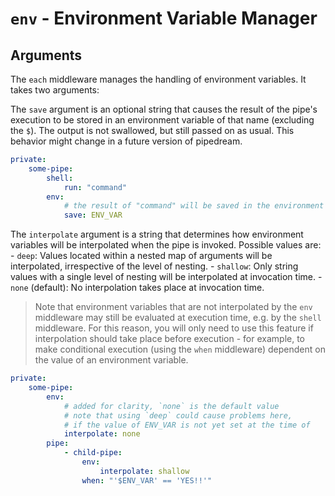 # `env` - Environment Variable Manager

## Arguments

The `each` middleware manages the handling of environment variables. It takes two arguments:

The `save` argument is an optional string that causes the result of the pipe's execution to be stored in an environment variable of that name (excluding the `$`). The output is not swallowed, but still passed on as usual. This behavior might change in a future version of pipedream.

```yaml
private:
    some-pipe:
        shell:
            run: "command"
        env:
            # the result of "command" will be saved in the environment as $ENV_VAR
            save: ENV_VAR
```

The `interpolate` argument is a string that determines how environment variables will be interpolated when the pipe is invoked. Possible values are:
    - `deep`:
        Values located within a nested map of arguments will be interpolated, irrespective of the level of nesting.
    - `shallow`:
        Only string values with a single level of nesting will be interpolated at invocation time.
    - `none` (default):
        No interpolation takes place at invocation time.

> Note that environment variables that are not interpolated by the `env` middleware may still be evaluated at execution time, e.g. by the `shell` middleware. For this reason, you will only need to use this feature if interpolation should take place before execution - for example, to make conditional execution (using the `when` middleware) dependent on the value of an environment variable.

```yaml
private:
    some-pipe:
        env:
            # added for clarity, `none` is the default value
            # note that using `deep` could cause problems here,
            # if the value of ENV_VAR is not yet set at the time of
            interpolate: none
        pipe:
            - child-pipe:
                env:
                    interpolate: shallow
                when: "'$ENV_VAR' == 'YES!!'"
```
